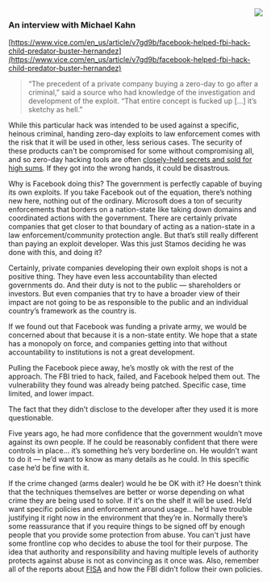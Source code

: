 <img align="right" src="https://github.com/braingu/tadpole/blob/master/images/TLP/TLPAmber.png">


### An interview with Michael Kahn

[https://www.vice.com/en_us/article/v7gd9b/facebook-helped-fbi-hack-child-predator-buster-hernandez](https://www.vice.com/en_us/article/v7gd9b/facebook-helped-fbi-hack-child-predator-buster-hernandez)

> “The precedent of a private company buying a zero-day to go after a criminal,” said a source who had knowledge of the investigation and development of the exploit. “That entire concept is fucked up [...] it’s sketchy as hell.”

While this particular hack was intended to be used against a specific, heinous criminal, handing zero-day exploits to law enforcement comes with the risk that it will be used in other, less serious cases. The security of these products can't be compromised for some without compromising all, and so zero-day hacking tools are often [closely-held secrets and sold for high sums](https://www.vice.com/en_us/article/8xdayg/iphone-zero-days-inside-azimuth-security). If they got into the wrong hands, it could be disastrous.

Why is Facebook doing this? The government is perfectly capable of buying its own exploits. If you take Facebook out of the equation, there’s nothing new here, nothing out of the ordinary. Microsoft does a ton of security enforcements that borders on a nation-state like taking down domains and coordinated actions with the government. There are certainly private companies that get closer to that boundary of acting as a nation-state in a law enforcement/community protection angle. But that’s still really different than paying an exploit developer. Was this just Stamos deciding he was done with this, and doing it?

Certainly, private companies developing their own exploit shops is not a positive thing. They have even less accountability than elected governments do. And their duty is not to the public — shareholders or investors. But even companies that try to have a broader view of their impact are not going to be as responsible to the public and an individual country’s framework as the country is.

If we found out that Facebook was funding a private army, we would be concerned about that because it is a non-state entity. We hope that a state has a monopoly on force, and companies getting into that without accountability to institutions is not a great development.

Pulling the Facebook piece away, he’s mostly ok with the rest of the approach. The FBI tried to hack, failed, and Facebook helped them out. The vulnerability they found was already being patched. Specific case, time limited, and lower impact.

The fact that they didn’t disclose to the developer after they used it is more questionable.

Five years ago, he had more confidence that the government wouldn’t move against its own people. If he could be reasonably confident that there were controls in place… it’s something he’s very borderline on. He wouldn’t want to do it — he’d want to know as many details as he could. In this specific case he’d be fine with it.

If the crime changed (arms dealer) would he be OK with it? He doesn't think that the techniques themselves are better or worse depending on what crime they are being used to solve. If it's on the shelf it will be used. He’d want specific policies and enforcement around usage… he’d have trouble justifying it right now in the environment that they’re in. Normally there’s some reassurance that if you require things to be signed off by enough people that you provide some protection from abuse. You can't just have some frontline cop who decides to abuse the tool for their purpose. The idea that authority and responsibility and having multiple levels of authority protects against abuse is not as convincing as it once was. Also, remember all of the reports about [FISA](https://en.wikipedia.org/wiki/Foreign_Intelligence_Surveillance_Act) and how the FBI didn’t follow their own policies.
